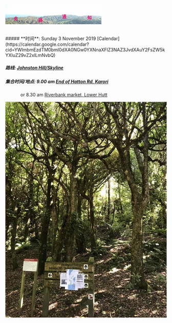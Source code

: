 ![skyline](_images/skyline2.png)

<br/>
##### **时间**: Sunday 3 November 2019  [Calendar](https://calendar.google.com/calendar?cid=YWlmbmEzdTM0bmI0dXA0NGw0YXNnaXFlZ3NAZ3JvdXAuY2FsZW5kYXIuZ29vZ2xlLmNvbQ)

##### **路线**: [Johnston Hill/Skyline](https://wellington.govt.nz/recreation/enjoy-the-outdoors/parks-and-reserves/outer-green-belt-reserves/johnston-hill)


##### **集合时间/地点**:  9.00 am [End of Hatton Rd, Karori](https://www.google.com/maps/place/41%C2%B016'43.7%22S+174%C2%B044'31.0%22E/@-41.2788056,174.7397557,17z/data=!3m1!4b1!4m6!3m5!1s0x0:0x0!7e2!8m2!3d-41.2788011!4d174.7419329) 

&nbsp; &nbsp; &nbsp; &nbsp; &nbsp; &nbsp;  or 8.30 am 
 [Riverbank market, Lower Hutt](https://www.google.com/maps/place/Riverbank+Market/@-41.2058945,174.9054787,16.32z/data=!4m5!3m4!1s0x0:0xc00255f7c5f2a824!8m2!3d-41.2064751!4d174.9054015?shorturl=1)
 


![mmexport1551640818132](_images/mmexport1551640818132.jpg)
